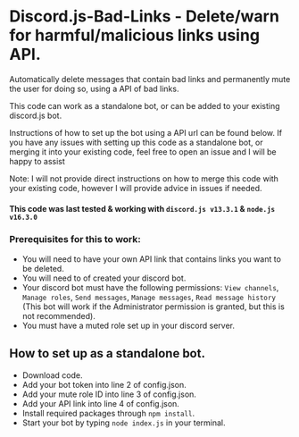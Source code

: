 # Discord.js-Bad-Links - Delete/warn for harmful/malicious links using API.
Automatically delete messages that contain bad links and permanently mute the user for doing so, using a API of bad links.

This code can work as a standalone bot, or can be added to your existing discord.js bot.

Instructions of how to set up the bot using a API url can be found below. If you have any issues with setting up this code as a standalone bot, or merging it into your existing code, feel free to open an issue and I will be happy to assist

Note: I will not provide direct instructions on how to merge this code with your existing code, however I will provide advice in issues if needed.


#### This code was last tested & working with `discord.js v13.3.1` & `node.js v16.3.0`


### Prerequisites for this to work:
- You will need to have your own API link that contains links you want to be deleted.
- You will need to of created your discord bot.
- Your discord bot must have the following permissions: `View channels`, `Manage roles`, `Send messages`, `Manage messages`, `Read message history` (This bot will work if the Administrator permission is granted, but this is not recommended).
- You must have a muted role set up in your discord server.


## How to set up as a standalone bot.
- Download code.
- Add your bot token into line 2 of config.json.
- Add your mute role ID into line 3 of config.json.
- Add your API link into line 4 of config.json.
- Install required packages through `npm install`.
- Start your bot by typing `node index.js` in your terminal.
